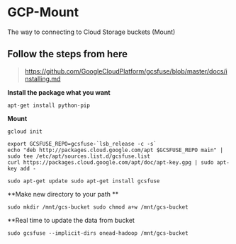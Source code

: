 # GCP-Mount
The way to connecting to Cloud Storage buckets (Mount)

## Follow the steps from here
>https://github.com/GoogleCloudPlatform/gcsfuse/blob/master/docs/installing.md

**Install the package what you want**

`apt-get install python-pip`

**Mount**

`gcloud init`

```
export GCSFUSE_REPO=gcsfuse-`lsb_release -c -s`
echo "deb http://packages.cloud.google.com/apt $GCSFUSE_REPO main" | sudo tee /etc/apt/sources.list.d/gcsfuse.list
curl https://packages.cloud.google.com/apt/doc/apt-key.gpg | sudo apt-key add -
```

`
sudo apt-get update
sudo apt-get install gcsfuse
`

**Make new directory to your path **

`
sudo mkdir /mnt/gcs-bucket
sudo chmod a+w /mnt/gcs-bucket
`

**Real time to update the data from bucket  

`sudo gcsfuse --implicit-dirs onead-hadoop /mnt/gcs-bucket`
